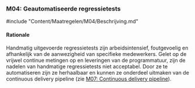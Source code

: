 ### M04: Geautomatiseerde regressietests

#include "Content/Maatregelen/M04/Beschrijving.md"

#### Rationale

Handmatig uitgevoerde regressietests zijn arbeidsintensief, foutgevoelig en afhankelijk van de aanwezigheid van specifieke medewerkers. Gelet op de vrijwel continue metingen op en leveringen van de programmatuur, zijn de nadelen van handmatige regressietests niet acceptabel. Door ze te automatiseren zijn ze herhaalbaar en kunnen ze onderdeel uitmaken van de continuous delivery pipeline (zie [M07: Continuous delivery pipeline](#continuous-delivery-pipeline-m07-)).
